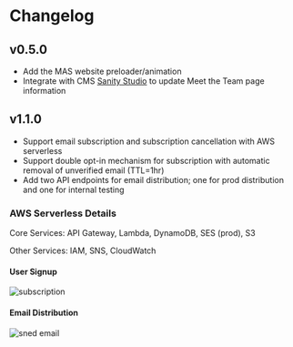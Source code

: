 
# Changelog

## v0.5.0

* Add the MAS website preloader/animation
* Integrate with CMS [Sanity Studio](https://github.com/mactuary/MAS-Website-Sanity) to update Meet the Team page information

## v1.1.0

* Support email subscription and subscription cancellation with AWS serverless
* Support double opt-in mechanism for subscription with automatic removal of unverified email (TTL=1hr)
* Add two API endpoints for email distribution; one for prod distribution and one for internal testing

### AWS Serverless Details

Core Services: API Gateway, Lambda, DynamoDB, SES (prod), S3

Other Services: IAM, SNS, CloudWatch

#### User Signup
![subscription](https://user-images.githubusercontent.com/39619599/124336766-4c1fc200-db6d-11eb-81ae-ac5ef504952d.png)

#### Email Distribution
![sned email](https://user-images.githubusercontent.com/39619599/124336767-4f1ab280-db6d-11eb-93cf-9e77de6710c4.png)
